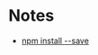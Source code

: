 # Notes

* [npm install --save](https://stackoverflow.com/questions/19578796/what-is-the-save-option-for-npm-install)